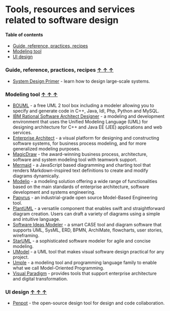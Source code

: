 # Tools, resources and services related to software design

#### Table of contents <a name="toc"></a>
* [Guide, reference, practices, recipes](#guide)
* [Modeling tool](#modeling)
* [UI design](#ui)

### Guide, reference, practices, recipes <a name="guide"></a> [&#x2191;&nbsp;&#x2191;&nbsp;&#x2191;](#toc)
* [System Design Primer](https://github.com/donnemartin/system-design-primer) - learn how to design large-scale systems.

### Modeling tool <a name="modeling"></a> [&#x2191;&nbsp;&#x2191;&nbsp;&#x2191;](#toc)
* [BOUML](https://www.bouml.fr/) - a free UML 2 tool box including a modeler allowing you to specify and generate code in C++, Java, Idl, Php, Python and MySQL.
* [IBM Rational Software Architect Designer](https://www.ibm.com/products/rational-software-architect-designer) - a modeling and development environment that uses the Unified Modeling Language (UML) for designing architecture for C++ and Java EE (JEE) applications and web services.
* [Enterprise Architect](https://sparxsystems.com/products/ea/) - a visual platform for designing and constructing software systems, for business process modeling, and for more generalized modeling purposes.
* [MagicDraw](https://www.nomagic.com/products/magicdraw) - the award-winning business process, architecture, software and system modeling tool with teamwork support.
* [Mermaid](https://mermaid.js.org/) - a JavaScript based diagramming and charting tool that renders Markdown-inspired text definitions to create and modify diagrams dynamically.
* [Modelio](https://www.modelio.org/) - a modeling solution offering a wide range of functionalities based on the main standards of enterprise architecture, software development and systems engineering.
* [Papyrus](http://www.eclipse.org/papyrus/) - an industrial-grade open source Model-Based Engineering tool.
* [PlantUML](https://plantuml.com/) - a versatile component that enables swift and straightforward diagram creation. Users can draft a variety of diagrams using a simple and intuitive language.
* [Software Ideas Modeler](https://www.softwareideas.net/) - a smart CASE tool and diagram software that supports UML, SysML, ERD, BPMN, ArchiMate, flowcharts, user stories, wireframing.
* [StarUML](https://staruml.io/) - a sophisticated software modeler for agile and concise modeling.
* [UModel](https://www.altova.com/umodel) - a UML tool that makes visual software design practical for any project.
* [Umple](https://umple.org/) - a modeling tool and programming language family to enable what we call Model-Oriented Programming.
* [Visual Paradigm](https://www.visual-paradigm.com/) - provides tools that support enterprise architecture and digital transformation.

### UI design <a name="ui"></a> [&#x2191;&nbsp;&#x2191;&nbsp;&#x2191;](#toc)
* [Penpot](https://penpot.app/) - the open-source design tool for design and code collaboration.
